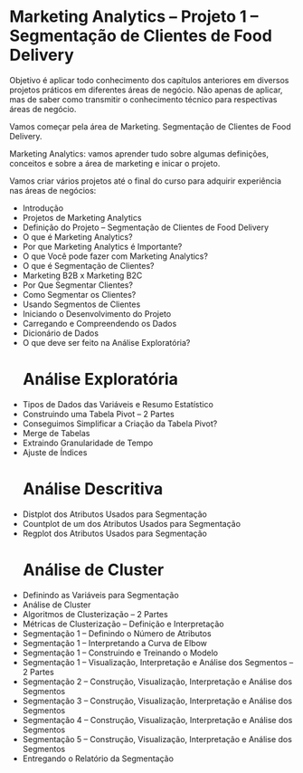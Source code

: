 # Marketing Analytics – Projeto 1 – Segmentação de Clientes de Food Delivery

Objetivo é aplicar todo conhecimento dos capítulos anteriores em diversos projetos práticos em diferentes áreas de negócio. Não apenas de aplicar, mas de saber como transmitir o conhecimento técnico para respectivas áreas de negócio.

Vamos começar pela área de Marketing. Segmentação de Clientes de Food Delivery.

Marketing Analytics: vamos aprender tudo sobre algumas definições, conceitos e sobre a área de marketing e inicar o projeto.

Vamos criar vários projetos até o final do curso para adquirir experiência nas áreas de negócios:

<ul>
  <li>Introdução</li>
  <li>Projetos de Marketing Analytics</li>
  <li>Definição do Projeto – Segmentação de Clientes de Food Delivery</li>
  <li>O que é Marketing Analytics?</li>
  <li>Por que Marketing Analytics é Importante?</li>
  <li>O que Você pode fazer com Marketing Analytics?</li>
  <li>O que é Segmentação de Clientes?</li>
  <li>Marketing B2B x Marketing B2C</li>
  <li>Por Que Segmentar Clientes?</li>
  <li>Como Segmentar os Clientes?</li>
  <li>Usando Segmentos de Clientes</li>
  <li>Iniciando o Desenvolvimento do Projeto</li>
  <li>Carregando e Compreendendo os Dados</li>
  <li>Dicionário de Dados</li>
  <li>O que deve ser feito na Análise Exploratória?</li>

# Análise Exploratória

  <li>Tipos de Dados das Variáveis e Resumo Estatístico</li>
  <li>Construindo uma Tabela Pivot – 2 Partes</li>
  <li>Conseguimos Simplificar a Criação da Tabela Pivot?</li>
  <li>Merge de Tabelas</li>
  <li>Extraindo Granularidade de Tempo</li>
  <li>Ajuste de Índices</li>

# Análise Descritiva

  <li>Distplot dos Atributos Usados para Segmentação</li>
  <li>Countplot de um dos Atributos Usados para Segmentação</li>
  <li>Regplot dos Atributos Usados para Segmentação</li>

# Análise de Cluster

  <li>Definindo as Variáveis para Segmentação</li>
  <li>Análise de Cluster</li>
  <li>Algoritmos de Clusterização – 2 Partes</li>
  <li>Métricas de Clusterização – Definição e Interpretação</li>
  <li>Segmentação 1 – Definindo o Número de Atributos</li>
  <li>Segmentação 1 – Interpretando a Curva de Elbow</li>
  <li>Segmentação 1 – Construindo e Treinando o Modelo</li>
  <li>Segmentação 1 – Visualização, Interpretação e Análise dos Segmentos – 2 Partes</li>
  <li>Segmentação 2 – Construção, Visualização, Interpretação e Análise dos Segmentos</li>
  <li>Segmentação 3 – Construção, Visualização, Interpretação e Análise dos Segmentos</li>
  <li>Segmentação 4 – Construção, Visualização, Interpretação e Análise dos Segmentos</li>
  <li>Segmentação 5 – Construção, Visualização, Interpretação e Análise dos Segmentos</li>
  <li>Entregando o Relatório da Segmentação</li>
</u>